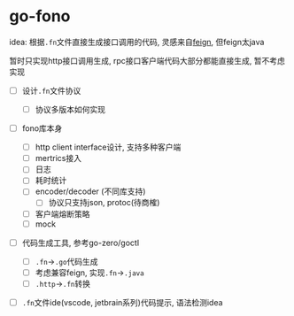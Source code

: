 # go-fono

idea: 根据`.fn`文件直接生成接口调用的代码, 灵感来自[feign](https://github.com/OpenFeign/feign), 但feign太java

暂时只实现http接口调用生成, rpc接口客户端代码大部分都能直接生成, 暂不考虑实现

- [ ] 设计`.fn`文件协议
  - [ ] 协议多版本如何实现
- [ ] fono库本身
  - [ ] http client interface设计, 支持多种客户端
  - [ ] mertrics接入
  - [ ] 日志
  - [ ] 耗时统计
  - [ ] encoder/decoder (不同库支持)
    - [ ] 协议只支持json, protoc(待商榷)
  - [ ] 客户端熔断策略
  - [ ] mock
- [ ] 代码生成工具, 参考go-zero/goctl
  - [ ] `.fn`->`.go`代码生成
  - [ ] 考虑兼容feign, 实现`.fn`->`.java`
  - [ ] `.http`->`.fn`转换
- [ ] `.fn`文件ide(vscode, jetbrain系列)代码提示, 语法检测idea

